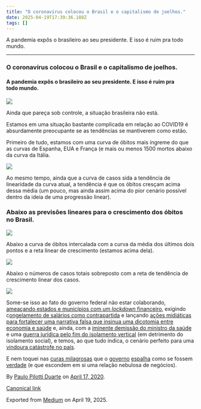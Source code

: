 ```yaml
---
title: "O coronavírus colocou o Brasil e o capitalismo de joelhos."
date: 2025-04-19T17:39:36.188Z
tags: []
---
```


A pandemia expôs o brasileiro ao seu presidente. E isso é ruim pra todo mundo.

* * *

### O coronavírus colocou o Brasil e o capitalismo de joelhos.

#### A pandemia expôs o brasileiro ao seu presidente. E isso é ruim pra todo mundo.

![](https://cdn-images-1.medium.com/max/2560/1*oqM7hfsyaS1_yZPIJDjt8Q.jpeg)

Ainda que pareça sob controle, a situação brasileira não está.

Estamos em uma situação bastante complicada em relação ao COVID19 é absurdamente preocupante se as tendências se mantiverem como estão.

Primeiro de tudo, estamos com uma curva de óbitos mais íngreme do que as curvas de Espanha, EUA e França (e mais ou menos 1500 mortos abaixo da curva da Itália.

![](https://cdn-images-1.medium.com/max/800/0*F6Fpm4v8L7zMHcIT.png)

Ao mesmo tempo, ainda que a curva de casos sida a tendência de linearidade da curva atual, a tendência é que os óbitos cresçam acima dessa média (um pouco, mas ainda assim acima do pior cenário possível dentro da ideia de uma progressão linear).

### Abaixo as previsões lineares para o crescimento dos óbitos no Brasil.

![](https://cdn-images-1.medium.com/max/800/0*HvNy6uIb531voXK2.png)

Abaixo a curva de óbitos intercalada com a curva da média dos últimos dois pontos e a reta linear de crescimento (estamos acima dela).

![](https://cdn-images-1.medium.com/max/800/0*Hq_qBGgM3u6ECPNI.png)

Abaixo o números de casos totais sobreposto com a reta de tendência de crescimento linear dos casos.

![](https://cdn-images-1.medium.com/max/800/0*Vp_tWASH6kXwjOWc.png)

Some-se isso ao fato do governo federal não estar colaborando, [ameaçando estados e municípios com um _lockdown_ financeiro](https://t.umblr.com/redirect?z=https%3A%2F%2Fwww1.folha.uol.com.br%2Fmercado%2F2020%2F04%2Fproposta-do-governo-para-estados-nao-faz-sentido-diz-meirelles.shtml&t=Njk5ODMxNWIxMTUwZTg5MmM5NzJjNDc5YzJlNWM1OGI3NDM5ODI2ZixxYjh4NjNCQg%3D%3D&b=t%3AzgUqNmALhiFFXwBafYPBww&p=https%3A%2F%2Florismeissom.tumblr.com%2Fpost%2F615441895714406400%2Fa-pandemia-exp%25C3%25B4s-o-brasileiro-ao-seu-presidente-e&m=0), exigindo c[ongelamento de salários como contrapartida](https://t.umblr.com/redirect?z=https%3A%2F%2Fwww1.folha.uol.com.br%2Fmercado%2F2020%2F04%2Fbolsonaro-e-alcolumbre-se-reunem-e-discutem-impasse-sobre-plano-de-socorro-aos-estados.shtml&t=MDg1Mzk5ZjkzYzJkNTdhYjY4YTFhODUwOTMzYzhhN2QxMjA0ODM3ZCxxYjh4NjNCQg%3D%3D&b=t%3AzgUqNmALhiFFXwBafYPBww&p=https%3A%2F%2Florismeissom.tumblr.com%2Fpost%2F615441895714406400%2Fa-pandemia-exp%25C3%25B4s-o-brasileiro-ao-seu-presidente-e&m=0) e lançando [ações midiáticas para fortalecer uma narrativa falsa que insinua uma dicotomia entre economia e saúde](https://t.umblr.com/redirect?z=https%3A%2F%2Fwww1.folha.uol.com.br%2Fmercado%2F2020%2F04%2Fgoverno-preve-7-em-cada-10-contratos-reduzidos-e-lancara-empregometro.shtml&t=Zjc4YjY5NDgzNDkxYzM4NjllYzQ4ODNjOGI0NzZmZDQ4MGIzMjc4NCxxYjh4NjNCQg%3D%3D&b=t%3AzgUqNmALhiFFXwBafYPBww&p=https%3A%2F%2Florismeissom.tumblr.com%2Fpost%2F615441895714406400%2Fa-pandemia-exp%25C3%25B4s-o-brasileiro-ao-seu-presidente-e&m=0) e, ainda, com a [iminente demissão do ministro da saúde](https://t.umblr.com/redirect?z=https%3A%2F%2Fwww1.folha.uol.com.br%2Fcolunas%2Fpainel%2F2020%2F04%2Fmandetta-avisa-equipe-que-bolsonaro-procura-nome-para-substitui-lo-e-que-vai-ser-demitido.shtml&t=ZDM2YmMzYmYyZTEyMGRmNzViNmI1ODRmNzFhZDQzMGJiNTBiNTQ4MSxxYjh4NjNCQg%3D%3D&b=t%3AzgUqNmALhiFFXwBafYPBww&p=https%3A%2F%2Florismeissom.tumblr.com%2Fpost%2F615441895714406400%2Fa-pandemia-exp%25C3%25B4s-o-brasileiro-ao-seu-presidente-e&m=0) e uma [guerra jurídica pelo fim do isolamento vertical](https://t.umblr.com/redirect?z=https%3A%2F%2Fwww.poder360.com.br%2Fjustica%2Faras-arquiva-medidas-contra-bolsonaro-e-o-autoriza-a-decidir-sobre-isolamento%2F&t=ZjY5ODlmNjhjZDgzNDI4MThmMTYyNTk4YmRmZGQxZjE2N2I3MTNmMSxxYjh4NjNCQg%3D%3D&b=t%3AzgUqNmALhiFFXwBafYPBww&p=https%3A%2F%2Florismeissom.tumblr.com%2Fpost%2F615441895714406400%2Fa-pandemia-exp%25C3%25B4s-o-brasileiro-ao-seu-presidente-e&m=0) (em detrimento do isolamento social), e temos, ao que tudo indica, o cenário perfeito para uma [vindoura catástrofe no país](https://t.umblr.com/redirect?z=https%3A%2F%2Fwww1.folha.uol.com.br%2Fcolunas%2Fmarilizpereirajorge%2F2020%2F04%2Fo-pior-esta-por-vir.shtml&t=NzZlZjA1YmY3MDg2OGYyYzI3MjhiNWFiOWRhYTgyNDI2NWU3M2U5MyxxYjh4NjNCQg%3D%3D&b=t%3AzgUqNmALhiFFXwBafYPBww&p=https%3A%2F%2Florismeissom.tumblr.com%2Fpost%2F615441895714406400%2Fa-pandemia-exp%25C3%25B4s-o-brasileiro-ao-seu-presidente-e&m=0).

E nem toquei nas [curas milagrosas](https://t.umblr.com/redirect?z=https%3A%2F%2Fveja.abril.com.br%2Fblog%2Fradar%2Fconselho-de-medicina-de-sp-interdita-medica-do-soro-anti-coronavirus%2F&t=MDk3YjlhMDM4MzhiMDIwZjYzMDM5OTY5MTI2ZjRlZGZkMjVkNDQxYyxxYjh4NjNCQg%3D%3D&b=t%3AzgUqNmALhiFFXwBafYPBww&p=https%3A%2F%2Florismeissom.tumblr.com%2Fpost%2F615441895714406400%2Fa-pandemia-exp%25C3%25B4s-o-brasileiro-ao-seu-presidente-e&m=0) que o [governo](https://t.umblr.com/redirect?z=http%3A%2F%2Fwww.eb.mil.br%2Fweb%2Fnoticias%2Fnoticiario-do-exercito%2F-%2Fasset_publisher%2FMjaG93KcunQI%2Fcontent%2Fid%2F11267194&t=Y2UxNGZkMWI2NmY0NmM1NmQ5OWExYmM1NWFjMDkyYjFlMWI5M2IxMCxxYjh4NjNCQg%3D%3D&b=t%3AzgUqNmALhiFFXwBafYPBww&p=https%3A%2F%2Florismeissom.tumblr.com%2Fpost%2F615441895714406400%2Fa-pandemia-exp%25C3%25B4s-o-brasileiro-ao-seu-presidente-e&m=0) [espalha](https://t.umblr.com/redirect?z=https%3A%2F%2Fwww.dw.com%2Fpt-br%2Festudo-sobre-cloroquina-no-brasil-%25C3%25A9-cancelado-ap%25C3%25B3s-morte-de-pacientes%2Fa-53122089&t=ZmUzYTVmY2U4YmYzMDk3ZGU5NjQ4ZjQxNGQyMDI0ZWU1NzEzMjNkNyxxYjh4NjNCQg%3D%3D&b=t%3AzgUqNmALhiFFXwBafYPBww&p=https%3A%2F%2Florismeissom.tumblr.com%2Fpost%2F615441895714406400%2Fa-pandemia-exp%25C3%25B4s-o-brasileiro-ao-seu-presidente-e&m=0) como se fossem [verdade](https://t.umblr.com/redirect?z=https%3A%2F%2Fveja.abril.com.br%2Fentretenimento%2Fesposa-de-tom-hanks-alerta-sobre-efeitos-da-cloroquina-nao-podia-andar%2F&t=YzJkMzgxYzI2N2U5MDFlMjY2MzQ2OGQxODFmOWQzYjViNzkxZjM1NCxxYjh4NjNCQg%3D%3D&b=t%3AzgUqNmALhiFFXwBafYPBww&p=https%3A%2F%2Florismeissom.tumblr.com%2Fpost%2F615441895714406400%2Fa-pandemia-exp%25C3%25B4s-o-brasileiro-ao-seu-presidente-e&m=0) (e que escondem em si uma relação nebulosa de negócios).

By [Paulo Pilotti Duarte](https://medium.com/@paulopilotti) on [April 17, 2020](https://medium.com/p/e732212bfc1a).

[Canonical link](https://medium.com/@paulopilotti/o-coronav%C3%ADrus-colocou-o-brasil-e-o-capitalismo-de-joelhos-e732212bfc1a)

Exported from [Medium](https://medium.com) on April 19, 2025.